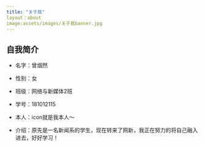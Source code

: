 ```yaml
---
title: "关于我"
layout：about
image:assets/images/关于我banner.jpg
---
```


## 自我简介

* 名字：曾烟然

* 性别：女

* 班级：网络与新媒体2班

* 学号：181012115

* 本人：icon就是我本人～

* 介绍：原先是一名新闻系的学生，现在转来了网新，我正在努力的将自己融入进去，好好学习！